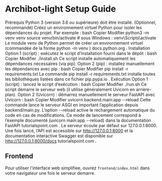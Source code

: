 # Archibot-light Setup Guide

Prérequis
Python 3 (version 3.6 ou supérieure) doit être installé.
(Optionnel, recommandé) Créez un environnement virtuel Python pour isoler les dépendances du projet. Par exemple :
bash
Copier
Modifier
python3 -m venv venv
source venv/bin/activate   # sous Windows : venv\Scripts\activate
Le module venv de Python permet de créer un environnement virtuel (commandée de la forme python -m venv <chemin>)
docs.python.org
.
Installation
Option 1 (script) : exécutez le script d’installation fourni dans le dépôt :
bash
Copier
Modifier
./install.sh
Ce script installe automatiquement les dépendances nécessaires (via pip).
Option 2 (pip) : installez manuellement les dépendances avec pip :
bash
Copier
Modifier
pip install -r requirements.txt
La commande pip install -r requirements.txt installe toutes les bibliothèques listées dans ce fichier
pip.pypa.io
.
Exécution
Option 1 (script) : lancez le script d’exécution :
bash
Copier
Modifier
./run.sh
Ce script démarre le serveur web (il utilise généralement Uvicorn en arrière-plan).
Option 2 (Uvicorn) : démarrez manuellement le serveur FastAPI avec Uvicorn :
bash
Copier
Modifier
uvicorn backend.main:app --reload
Cette commande lance le serveur ASGI en important l’application depuis backend/main.py. L’option --reload active le rechargement automatique du code en cas de modifications. Ce mode de lancement correspond à l’exemple documenté (uvicorn main:app --reload) dans la documentation FastAPI
tutorialspoint.com
.
Le serveur écoute par défaut sur 127.0.0.1:8000. Une fois lancé, l’API est accessible sur http://127.0.0.1:8000 et la documentation interactive Swagger est disponible sur http://127.0.0.1:8000/docs
tutorialspoint.com
.

## Frontend
Pour utiliser l'interface web simplifiee, ouvrez `frontend/index.html` dans votre navigateur une fois le serveur demarre.
